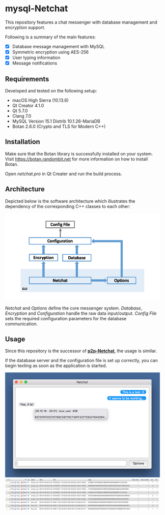# mysql-Netchat
This repository features a chat messenger with database management and encryption support.

Following is a summary of the main features:
- [x] Database message management with MySQL
- [x] Symmetric encryption using AES-256
- [x] User typing information
- [x] Message notifications

## Requirements
Developed and tested on the following setup: 
- macOS High Sierra (10.13.6)
- Qt Creator 4.1.0
- Qt 5.7.0 
- Clang 7.0
- MySQL Version 15.1 Distrib 10.1.26-MariaDB
- Botan 2.6.0 (Crypto and TLS for Modern C++)

## Installation
Make sure that the Botan library is successfully installed on your system. Visit https://botan.randombit.net for more information on how to install Botan.

Open _netchat.pro_ in Qt Creater and run the build process. 

## Architecture
Depicted below is the software architecture which illustrates the dependency of the corresponding C++ classes to each other:

![Communication model](https://raw.githubusercontent.com/cfanatic/mysql-netchat/master/res/architecture.png)

_Netchat_ and _Options_ define the core messenger system. _Database_, _Encryption_ and _Configuration_ handle the raw data input/output. _Config File_ sets the required configuration parameters for the database communication.

## Usage
Since this repository is the successor of [**p2p-Netchat**](https://github.com/cfanatic/p2p-netchat), the usage is similar.

If the database server and the configuration file is set up correctly, you can begin texting as soon as the application is started.

![Chat window](https://raw.githubusercontent.com/cfanatic/mysql-netchat/master/res/preview_chat.png)
![Database window](https://raw.githubusercontent.com/cfanatic/mysql-netchat/master/res/preview_mysql.png)
